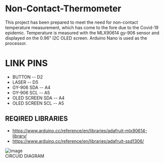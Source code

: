 # Non-Contact-Thermometer
This project has been prepared to meet the need for non-contact temperature measurement, which has come to the fore due to the Covid-19 epidemic. Temperature is measured with the MLX90614 gy-906 sensor and displayed on the 0.96" I2C OLED screen. Arduino Nano is used as the processor.

# LINK PINS        
* BUTTON -- D2            
* LASER -- D5          
* GY-906 SDA -- A4                    
* GY-906 SCL -- A5
* OLED SCREEN SDA -- A4                                        
* OLED SCREEN SCL -- A5

## REQIRED LIBRARIES
*   https://www.arduino.cc/reference/en/libraries/adafruit-mlx90614-library/                    
*   https://www.arduino.cc/reference/en/libraries/adafruit-ssd1306/   

![image](https://user-images.githubusercontent.com/75435070/165784209-92678fd5-d63c-4c83-995d-e5db60d53c75.png)       
                                   CIRCUID DIAGRAM

